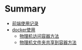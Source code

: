 # Summary

* [前端使用记录](README.md)
* [docker使用](dockershi-yong.md)
  * [物理机访问容器方法](dockershi-yong/wu-li-ji-fang-wen-rong-qi-fang-fa.md)
  * [物理机文件夹共享到容器方法](dockershi-yong/wu-li-ji-wen-jian-jia-gong-xiang-dao-rong-qi-fang-fa-3002.md)

